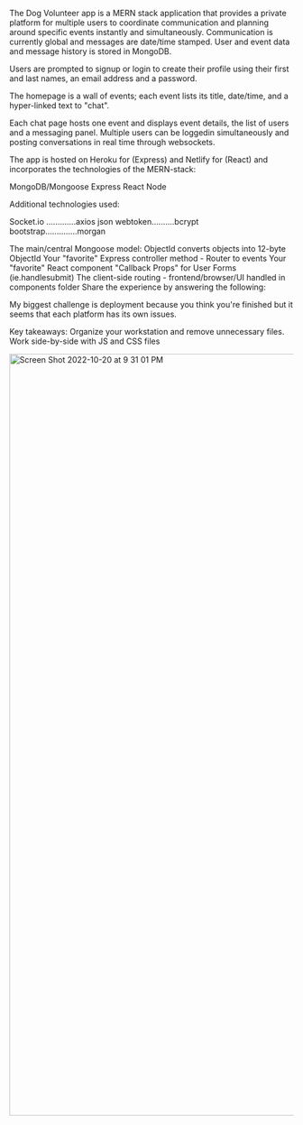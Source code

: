 The Dog Volunteer app is a MERN stack application that provides a private platform for multiple users to coordinate communication and planning around specific events instantly and simultaneously. Communication is currently global and messages are date/time stamped. User and event data and message history is stored in MongoDB.

Users are prompted to signup or login to create their profile using their first and last names, an email address and a password. 

The homepage is a wall of events; each event lists its title, date/time, and a hyper-linked text to "chat". 

Each chat page hosts one event and displays event details, the list of users and a messaging panel. Multiple users can be loggedin simultaneously and posting conversations in real time through websockets.

The app is hosted on Heroku for (Express) and Netlify for (React) and incorporates the technologies of the MERN-stack:

MongoDB/Mongoose
Express
React
Node

Additional technologies used: 

Socket.io .............axios
json webtoken..........bcrypt
bootstrap..............morgan

The main/central Mongoose model: ObjectId converts objects into 12-byte ObjectId
Your "favorite" Express controller method - Router to events
Your "favorite" React component "Callback Props" for User Forms (ie.handlesubmit)
The client-side routing - frontend/browser/UI handled in components folder
Share the experience by answering the following:

My biggest challenge is deployment because you think you're finished but it seems that each platform has its own issues.

Key takeaways: Organize your workstation and remove unnecessary files. Work side-by-side with JS and CSS files

<img width="1351" alt="Screen Shot 2022-10-20 at 9 31 01 PM" src="https://user-images.githubusercontent.com/110048198/197097460-4da31fa9-6f7a-4b53-8aea-a85ea47eaad8.png">

